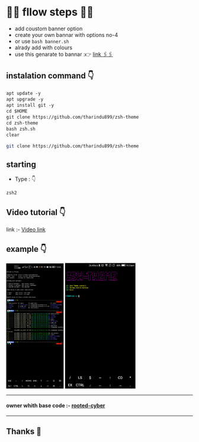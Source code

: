 # 🚨🚨 fllow steps 🚨🚨

- add coustom banner option
- create your own bannar with options no-4
- or use `bash banner.sh`
- alrady add with colours
- use this genarate to bannar :👉 [link 🖇️🖇️](https://textkool.com)

## instalation command 👇

```code
apt update -y
apt upgrade -y
apt install git -y
cd $HOME
git clone https://github.com/tharindu899/zsh-theme
cd zsh-theme
bash zsh.sh
clear 
```

```bash
git clone https://github.com/tharindu899/zsh-theme
```

## starting

- Type : 👇

 ```bash
 zsh2
 ```

## Video tutorial 👇

link :- [Video link](https://youtu.be/2krTPrMHG80)

## example 👇

<body
>
  <div class="image-container"
  >
    <img src="https://raw.githubusercontent.com/tharindu899/addon/main/termux/zsh/img/zsh.jpg" width="155" alt="Image 1"
    >
    <img src="https://github.com/rooted-cyber/image-upload/raw/master/zsh2.png" width="190" alt="Image 2"
    >
  </div>
</body>

____________________________________

#### owner whith base code :- [rooted-cyber](https://github.com/rooted-cyber)
____________________________________
## Thanks 🙏

